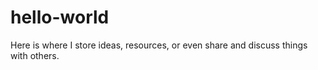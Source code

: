 # hello-world
Here is where I store ideas, resources, or even share and discuss things with others.
